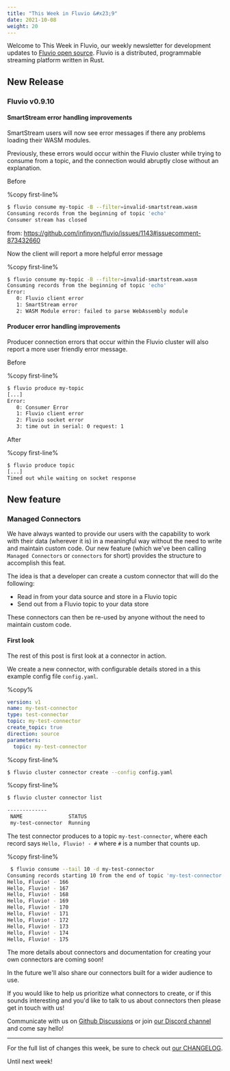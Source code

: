 ```yaml
---
title: "This Week in Fluvio &#x23;9"
date: 2021-10-08
weight: 20
---
```

Welcome to This Week in Fluvio, our weekly newsletter
for development updates to [Fluvio open source]. Fluvio is a distributed,
programmable streaming platform written in Rust.

## New Release

### Fluvio v0.9.10

#### SmartStream error handling improvements

SmartStream users will now see error messages if there any problems loading their WASM modules.

Previously, these errors would occur within the Fluvio cluster while trying to consume from a topic, and the connection would abruptly close without an explanation.

Before

%copy first-line%

```bash
$ fluvio consume my-topic -B --filter=invalid-smartstream.wasm
Consuming records from the beginning of topic 'echo'
Consumer stream has closed
```

from: https://github.com/infinyon/fluvio/issues/1143#issuecomment-873432660

Now the client will report a more helpful error message

%copy first-line%

```bash
$ fluvio consume my-topic -B --filter=invalid-smartstream.wasm
Consuming records from the beginning of topic 'echo'
Error:
   0: Fluvio client error
   1: SmartStream error
   2: WASM Module error: failed to parse WebAssembly module

```

#### Producer error handling improvements

Producer connection errors that occur within the Fluvio cluster will also report a more user friendly error message.

Before

%copy first-line%

```bash
$ fluvio produce my-topic
[...]
Error: 
   0: Consumer Error
   1: Fluvio client error
   2: Fluvio socket error
   3: time out in serial: 0 request: 1

```

After

%copy first-line%

```bash
$ fluvio produce topic
[...]
Timed out while waiting on socket response
```

## New feature
### Managed Connectors

We have always wanted to provide our users with the capability to work with their data (wherever it is) in a meaningful way without the need to write and maintain custom code. Our new feature (which we've been calling `Managed Connectors` or `connectors` for short) provides the structure to accomplish this feat.

The idea is that a developer can create a custom connector that will do the following:
* Read in from your data source and store in a Fluvio topic
* Send out from a Fluvio topic to your data store

These connectors can then be re-used by anyone without the need to maintain custom code.

#### First look 
The rest of this post is first look at a connector in action.

We create a new connector, with configurable details stored in a this example config file `config.yaml`. 

%copy%

```yaml
version: v1
name: my-test-connector
type: test-connector
topic: my-test-connector
create_topic: true 
direction: source
parameters:
  topic: my-test-connector
```


%copy first-line%

```bash
$ fluvio cluster connector create --config config.yaml
```

%copy first-line%

```bash
$ fluvio cluster connector list

-------------
 NAME               STATUS 
 my-test-connector  Running
```

The test connector produces to a topic `my-test-connector`, where each record says `Hello, Fluvio! - #` where `#` is a number that counts up.

%copy first-line%

```bash
 $ fluvio consume --tail 10 -d my-test-connector
Consuming records starting 10 from the end of topic 'my-test-connector'
Hello, Fluvio! - 166
Hello, Fluvio! - 167
Hello, Fluvio! - 168
Hello, Fluvio! - 169
Hello, Fluvio! - 170
Hello, Fluvio! - 171
Hello, Fluvio! - 172
Hello, Fluvio! - 173
Hello, Fluvio! - 174
Hello, Fluvio! - 175
```

The more details about connectors and documentation for creating your own connectors are coming soon!

In the future we'll also share our connectors built for a wider audience to use.

If you would like to help us prioritize what connectors to create, or if this sounds interesting and you'd like to talk to us about connectors then please get in touch with us!

Communicate with us on [Github Discussions] or join [our Discord channel] and come say hello!

---

For the full list of changes this week, be sure to check out [our CHANGELOG].

Until next week!

[Fluvio open source]: https://github.com/infinyon/fluvio
[our CHANGELOG]: https://github.com/infinyon/fluvio/blob/master/CHANGELOG.md
[our Discord channel]: https://discordapp.com/invite/bBG2dTz
[Github Discussions]: https://github.com/infinyon/fluvio/discussions